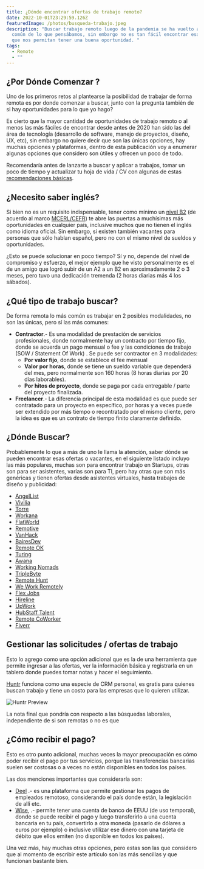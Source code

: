 ```yaml
---
title: ¿Dónde encontrar ofertas de trabajo remoto?
date: 2022-10-01T23:29:59.126Z
featuredImage: /photos/busqueda-trabajo.jpeg
description: "Buscar trabajo remoto luego de la pandemia se ha vuelto algo más
  común de lo que pensábamos, sin embargo no es tan fácil encontrar esas ofertas
  que nos permitan tener una buena oportunidad. "
tags:
  - Remote
  - ""
---
```

## ¿Por Dónde Comenzar ?
Uno de los primeros retos al plantearse la posibilidad de trabajar de forma remota es por don﻿de comenzar a buscar, junto con la pregunta también de si hay oportunidades para lo que yo hago?

Es cierto que la mayor cantidad de oportunidades de trabajo remoto o al menos las más fáciles de encontrar desde antes de 2020 han sido las del área de tecnología (desarrollo de software, manejo de proyectos, diseño, UX, etc), sin embargo no quiere decir que son las únicas opciones, hay muchas opciones y plataformas, dentro de esta publicación voy a enumerar algunas opciones que considero son útiles y ofrecen un poco de todo.

Recomendaría antes de lanzarte a buscar y aplicar a trabajos, tomar un poco de tiempo y actualizar tu hoja de vida / CV con algunas de estas [recomendaciones básicas](/2022-03-24-tips-para-mejorar-tu-cv-y-mostrar-mejor-tus-capacidades/).

## ¿Necesito saber inglés?
Si bien no es un requisito indispensable, tener como mínimo un [nivel B2](https://www.britishcouncil.es/ingles/niveles/b2) (de acuerdo al marco [MCERL/CEFR](https://es.wikipedia.org/wiki/Marco_Com%C3%BAn_Europeo_de_Referencia_para_las_lenguas)) te abre las puertas a muchísimas más oportunidades en cualquier país, inclusive muchos que no tienen el inglés como idioma oficial.  Sin embargo, sí existen también vacantes para personas que sólo hablan español, pero no con el mismo nivel de sueldos y oportunidades.

¿Esto se puede solucionar en poco tiempo? Sí y no, depende del nivel de compromiso y esfuerzo, el mejor ejemplo que he visto personalmente es el de un amigo que logró subir de un A2 a un B2 en aproximadamente 2 o 3 meses, pero tuvo una dedicación tremenda (2 horas diarias más 4 los sábados).

## ¿Qué tipo de trabajo buscar?
De forma remota lo más común es trabajar en 2 posibles modalidades, no son las únicas, pero sí las más comunes:
- **Contractor**.- Es una modalidad de prestación de servicios profesionales, donde normalmente hay un contracto por tiempo fijo, donde se acuerda un pago mensual o fee y las condiciones de trabajo (SOW / Statement Of Work) .  Se puede ser contractor en 3 modalidades:
	- **Por valor fijo**, donde se establece el fee mensual
	- **Valor por horas**, donde se tiene un sueldo variable que dependerá del mes, pero normalmente son 160 horas (8 horas diarias por 20 días laborables).
	- **Por hitos de proyecto**, donde se paga por cada entregable / parte del proyecto finalizada.
- **Freelancer**.- La diferencia principal de esta modalidad es que puede ser contratado para un proyecto en específico, por horas y a veces puede ser extendido por más tiempo o recontratado por el mismo cliente, pero la idea es que es un contrato de tiempo finito claramente definido.

## ¿Dónde Buscar?
Probablemente lo que a más de uno le llama la atención, saber dónde se pueden encontrar esas ofertas o vacantes, en el siguiente listado incluyo las más populares, muchas son para encontrar trabajo en Startups, otras son para ser asistentes, varias son para TI, pero hay otras que son más genéricas y tienen ofertas desde asistentes virtuales, hasta trabajos de diseño y publicidad:

* [AngelList](angel.co)
* [Vivilia](https://vivilia.com/)
* [Torre](https://torre.co/)
* [Workana](https://www.workana.com/es/)
* [FlatWorld](https://flatworld.co/)
* [Remotive](remotive.com)
* [VanHack](https://vanhack.com/)
* [BairesDev](https://jobs.bairesdev.com/)
* [Remote OK](remoteok.io)
* [Turing](https://www.turing.com/)
* [Awana](https://www.awana.io/job-openings)
* [Working Nomads](workingnomads.co)
* [TripleByte](triplebyte.com)
* [Remote Hunt](remotehunt.com)
* [We Work Remotely](weworkremotely.com)
* [Flex Jobs](flexjobs.com)
* [Hireline](https://hireline.io/)
* [UpWork](https://www.upwork.com/)
* [HubStaff Talent](https://talent.hubstaff.com/)
* [Remote CoWorker](https://remotecoworker.com/)
* [Fiverr](https://www.fiverr.com/)

## Gestionar las solicitudes / ofertas de trabajo
Esto lo agrego como una opción adicional que es la de una herramienta que permite ingresar a las ofertas, ver la información básica y registrarla en un tablero donde puedes tomar notas y hacer el seguimiento.

[Huntr](https://huntr.co/) funciona como una especie de CRM personal, es gratis para quienes buscan trabajo y tiene un costo para las empresas que lo quieren utilizar.

![Huntr Preview](https://huntr.co/images/discovery-hero-new.png)

La nota final que pondría con respecto a las búsquedas laborales, independiente de si son remotas o no es que

## ¿Cómo recibir el pago?
Esto es otro punto adicional, muchas veces la mayor preocupación es cómo poder recibir el pago por tus servicios, porque las transferencias bancarias suelen ser costosas o a veces no están disponibles en todos los países.

Las dos menciones importantes que consideraría son:
- [Deel](https://deel.com/referrals/Ivan-v5m9Bzw5) .- es una plataforma que permite gestionar los pagos de empleados remotoso, considerando el país donde están, la legislación de allí etc.
- [Wise](https://wise.com/invite/u/ivanc1094), .- permite tener una cuenta de banco de EEUU (de uso temporal), donde se puede recibir el pago y luego transferirlo a una cuenta bancaria en tu país, convertirlo a otra moneda (pasarlo de dólares a euros por ejemplo) o inclusive utilizar ese dinero con una tarjeta de débito que ellos emiten (no disponible en todos los países).

Una vez más, hay muchas otras opciones, pero estas son las que considero que al momento de escribir este artículo son las más sencillas y que funcionan bastante bien.